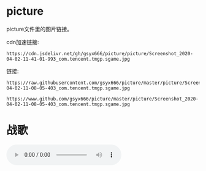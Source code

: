 # picture

picture文件里的图片链接。

cdn加速链接:

    https://cdn.jsdelivr.net/gh/gsyx666/picture/picture/Screenshot_2020-04-02-11-41-01-993_com.tencent.tmgp.sgame.jpg
    
链接:

    https://raw.githubusercontent.com/gsyx666/picture/master/picture/Screenshot_2020-04-02-11-08-05-403_com.tencent.tmgp.sgame.jpg
    
    https://www.github.com/gsyx666/picture/master/picture/Screenshot_2020-04-02-11-08-05-403_com.tencent.tmgp.sgame.jpg
    
    
# 战歌
    
<audio src='逃跑计划%20-%20再飞行.mp3' controls><a href='逃跑计划%20-%20再飞行.mp3'>gh吧</a></audio>

